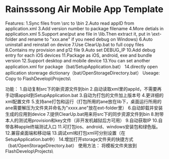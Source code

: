 ﻿Rainsssong Air Mobile App Template
=============
Features:
1.Sync files from \src to \bin
2.Auto read appID from application.xml
3.Add version number to package filename
4.More detials in application.xml
5.Support ane(put ane file in \lib.Then extract it, put in \ext-folder and rename to "xxx.ane" if you need debug on Windows)
6.Auto uninstall and reinstall on device
7.Use ClearUp.bat to full copy files
8.Contains my provision and p12 file
9.Auto set DEBUG_IP
10.Add debug entry for each iOS devices
11.Package as iOS, android, exe and bundle version
12.Support desktop and mobile device
13.You can set another application.xml for package（bat/SetupApplication.bat）
14.directly open apllication storerage dictionary（bat/OpenStorageDirectory.bat）
Useage:
Copy to FlashDevelop\Projects\


功能：
1.自动复制src下的新资源文件到bin
2.自动读取xml里的appId，不需要再手动填appId到SetupApplication.bat
3.自动为打包的文件加上版本号
4.更详细的xml配置文件
5.支持ane打包和运行（打包所用的ane放在lib下，桌面运行所用的ane需要解压为文件夹并命名为"xxxx.ane"放在ext-folder里）
6.自动卸载并安装生成的应用到device
7.提供ClearUp.bat用来将src下的同步资源文件到bin
8.附带本人的测试用provision和key文件（非开发机越狱后方可用）
9.自动获取IP
10.自带各种apple终端测试入口
11.可打包ios、android、windows安装包和绿色版。
12.兼容桌面端和移动端
13.调试xml和打包xml可分别设置（在SetupApplication.bat中）
14.增加打开storage文件夹的快捷方式（bat/OpenStorageDirectory.bat）
使用方法：
将模板文件夹放到FlashDevelop\Projects\